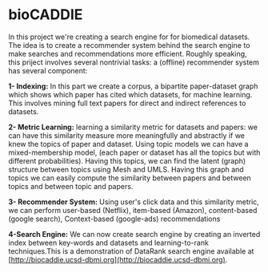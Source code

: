 bioCADDIE
=========
In this project we're creating a search engine for for biomedical datasets. The idea is to create a recommender system behind the search engine to make searches and recommendations more efficient. Roughly speaking, this priject involves several nontrivial tasks:
 a (offline) recommender system has several component:

**1- Indexing:** In this part we create a corpus, a bipartite paper-dataset graph which shows which paper has cited which datasets, for machine learning. This involves mining full text papers for direct and indirect references to datasets.  

**2- Metric Learning:** learning a similarity metric for datasets and papers: we can have this similarity measure more meaningfully and abstractly if we knew the topics of paper and dataset. Using topic models we can have a mixed-membership model, (each paper or dataset has all the topics but with different probabilities). Having this topics, we can find the latent (graph) structure  between topics using Mesh and UMLS. Having this graph and topics we can easily compute the similarity between papers and between topics and between topic and papers.

**3- Recommender System:** Using user's click data and this similarity metric, we can perform user-based (Netflix), item-based (Amazon), content-based (google search),  Context-based (google-ads) recommendations

**4-Search Engine:** We can now create search engine by creating an inverted index between key-words and datasets and learning-to-rank techniques.This is a demonstration of DataRank search engine available at [http://biocaddie.ucsd-dbmi.org](http://biocaddie.ucsd-dbmi.org).

